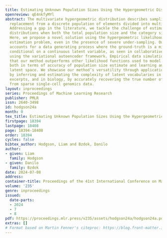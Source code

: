 ```yaml
---
title: Estimating Unknown Population Sizes Using the Hypergeometric Distribution
openreview: qE4nkfyMYl
abstract: The multivariate hypergeometric distribution describes sampling without
  replacement from a discrete population of elements divided into multiple categories.
  Addressing a gap in the literature, we tackle the challenge of estimating discrete
  distributions when both the total population size and the category sizes are unknown.
  Here, we propose a novel solution using the hypergeometric likelihood to solve this
  estimation problem, even in the presence of severe under-sampling. Our approach
  accounts for a data generating process where the ground-truth is a mixture of distributions
  conditional on a continuous latent variable, as seen in collaborative filtering,
  using the variational autoencoder framework. Empirical data simulation demonstrates
  that our method outperforms other likelihood functions used to model count data,
  both in terms of accuracy of population size estimate and learning an informative
  latent space. We showcase our method’s versatility through applications in NLP,
  by inferring and estimating the complexity of latent vocabularies in reading passage
  excerpts, and in biology, by accurately recovering the true number of gene transcripts
  from sparse single-cell genomics data.
layout: inproceedings
series: Proceedings of Machine Learning Research
publisher: PMLR
issn: 2640-3498
id: hodgson24a
month: 0
tex_title: Estimating Unknown Population Sizes Using the Hypergeometric Distribution
firstpage: 18394
lastpage: 18408
page: 18394-18408
order: 18394
cycles: false
bibtex_author: Hodgson, Liam and Bzdok, Danilo
author:
- given: Liam
  family: Hodgson
- given: Danilo
  family: Bzdok
date: 2024-07-08
address:
container-title: Proceedings of the 41st International Conference on Machine Learning
volume: '235'
genre: inproceedings
issued:
  date-parts:
  - 2024
  - 7
  - 8
pdf: https://proceedings.mlr.press/v235/assets/hodgson24a/hodgson24a.pdf
extras: []
# Format based on Martin Fenner's citeproc: https://blog.front-matter.io/posts/citeproc-yaml-for-bibliographies/
---
```


